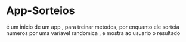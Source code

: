 # App-Sorteios

é um inicio de um app , para treinar metodos, por enquanto ele sorteia numeros por uma variavel randomica , e mostra ao usuario o resultado
